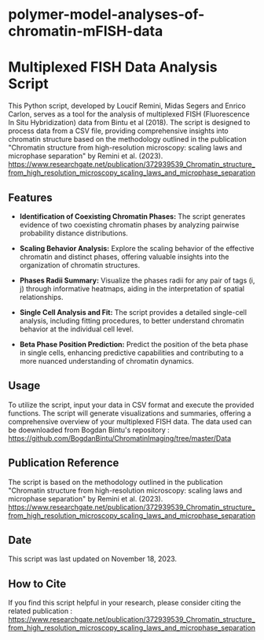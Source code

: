 # polymer-model-analyses-of-chromatin-mFISH-data

# Multiplexed FISH Data Analysis Script

This Python script, developed by Loucif Remini, Midas Segers and Enrico Carlon, serves as a tool for the analysis of multiplexed FISH (Fluorescence In Situ Hybridization) data from Bintu et al (2018). The script is designed to process data from a CSV file, providing comprehensive insights into chromatin structure based on the methodology outlined in the publication "Chromatin structure from high-resolution microscopy: scaling laws and microphase separation" by Remini et al. (2023).
https://www.researchgate.net/publication/372939539_Chromatin_structure_from_high_resolution_microscopy_scaling_laws_and_microphase_separation

## Features

- **Identification of Coexisting Chromatin Phases:**
  The script generates evidence of two coexisting chromatin phases by analyzing pairwise probability distance distributions.

- **Scaling Behavior Analysis:**
  Explore the scaling behavior of the effective chromatin and distinct phases, offering valuable insights into the organization of chromatin structures.

- **Phases Radii Summary:**
  Visualize the phases radii for any pair of tags (i, j) through informative heatmaps, aiding in the interpretation of spatial relationships.

- **Single Cell Analysis and Fit:**
  The script provides a detailed single-cell analysis, including fitting procedures, to better understand chromatin behavior at the individual cell level.

- **Beta Phase Position Prediction:**
  Predict the position of the beta phase in single cells, enhancing predictive capabilities and contributing to a more nuanced understanding of chromatin dynamics.

## Usage

To utilize the script, input your data in CSV format and execute the provided functions. The script will generate visualizations and summaries, offering a comprehensive overview of your multiplexed FISH data.
The data used can be doewnloaded from Bogdan Bintu's repository : https://github.com/BogdanBintu/ChromatinImaging/tree/master/Data
## Publication Reference

The script is based on the methodology outlined in the publication "Chromatin structure from high-resolution microscopy: scaling laws and microphase separation" by Remini et al. (2023).
https://www.researchgate.net/publication/372939539_Chromatin_structure_from_high_resolution_microscopy_scaling_laws_and_microphase_separation

## Date

This script was last updated on November 18, 2023.

## How to Cite

If you find this script helpful in your research, please consider citing the related publication : https://www.researchgate.net/publication/372939539_Chromatin_structure_from_high_resolution_microscopy_scaling_laws_and_microphase_separation
